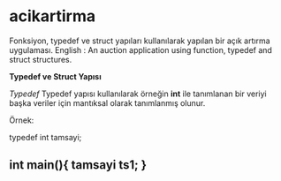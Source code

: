 # acikartirma
Fonksiyon, typedef ve struct yapıları kullanılarak yapılan bir açık artırma uygulaması. English : An auction application using function, typedef and struct structures.

**Typedef ve Struct Yapısı**

*Typedef*
Typedef yapısı kullanılarak örneğin **int** ile tanımlanan bir veriyi başka veriler için mantıksal olarak tanımlanmış olunur.

Örnek:

typedef int tamsayi;

int main(){
tamsayi ts1;
}
----------------------------------------------------------------------------------------------





